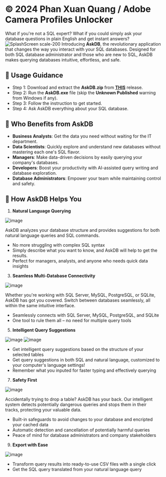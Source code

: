 # © 2024 Phan Xuan Quang / Adobe Camera Profiles Unlocker

What if you're not a SQL expert? What if you could simply ask your database questions in plain English and get instant answers? 
![SplashScreen scale-200](https://github.com/user-attachments/assets/62869c52-8887-40e5-a3fb-15d16ee302dc)
Introducing **AskDB**, the revolutionary application that changes the way you interact with your SQL databases. Designed for both SQL database administrator and those who are new to SQL, AskDB makes querying databases intuitive, effortless, and safe.

## :blue_book: Usage Guidance
- Step 1: Download and extract the **AskDB.zip** from [**THIS**](https://github.com/phanxuanquang/AskDB/releases/latest) release.
- Step 2: Run the **AskDB.exe** file (skip the **Unknown Published** warning from Windows if any).
- Step 3: Follow the instruction to get started.
- Step 4: Ask AskDB everything about your SQL database.

## 💼 Who Benefits from AskDB
- **Business Analysts**: Get the data you need without waiting for the IT department.
- **Data Scientists**: Quickly explore and understand new databases without mastering each one's SQL flavor.
- **Managers**: Make data-driven decisions by easily querying your company's databases.
- **Developers**: Boost your productivity with AI-assisted query writing and database exploration.
- **Database Administrators**: Empower your team while maintaining control and safety.

## 🌟 How AskDB Helps You

1. **Natural Language Querying**

![image](https://github.com/user-attachments/assets/6bc57cb8-89b6-470f-b247-ca39f288891f)

AskDB analyzes your database structure and provides suggestions for both natural language queries and SQL commands.
   - No more struggling with complex SQL syntax
   - Simply describe what you want to know, and AskDB will help to get the results.
   - Perfect for managers, analysts, and anyone who needs quick data insights

3. **Seamless Multi-Database Connectivity**

![image](https://github.com/user-attachments/assets/ab2e3b52-1d9c-48a7-9a85-af27c88c98f1)

Whether you're working with SQL Server, MySQL, PostgreSQL, or SQLite, AskDB has got you covered. Switch between databases seamlessly, all within the same intuitive interface.
   - Seamlessly connects with SQL Server, MySQL, PostgreSQL, and SQLite
   - One tool to rule them all – no need for multiple query tools

5. **Intelligent Query Suggestions**

![image](https://github.com/user-attachments/assets/b3823021-c0b1-4f8d-8164-5297fb480a00)
![image](https://github.com/user-attachments/assets/66855cef-aaa8-498b-acbe-0ec259af3d69)

   - Get intelligent query suggestions based on the structure of your selected tables
   - Get query suggestions in both SQL and natural language, customized to your computer's language settings!
   - Remember what you inputed for faster typing and effectively querying

7. **Safety First**
   
![image](https://github.com/user-attachments/assets/19c946c4-c04e-418b-a043-180093613d18)

Accidentally trying to drop a table? AskDB has your back. Our intelligent system detects potentially dangerous queries and stops them in their tracks, protecting your valuable data.
   - Built-in safeguards to avoid changes to your database and encripted your cached data
   - Automatic detection and cancellation of potentially harmful queries
   - Peace of mind for database administrators and company stakeholders

9. **Export with Ease**
    
![image](https://github.com/user-attachments/assets/6cdf7610-b40f-4d47-b423-6098145bd2bb)

   - Transform query results into ready-to-use CSV files with a single click
   - Get the SQL query translated from your natural language query
